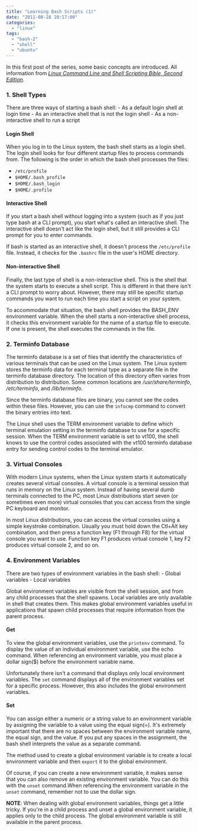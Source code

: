 ```yaml
---
title: "Learning Bash Scripts (1)"
date: "2011-08-28 10:17:00"
categories: 
  - "linux"
tags: 
  - "bash-2"
  - "shell"
  - "ubuntu"
---
```


In this first post of the series, some basic concepts are introduced. All information from [_Linux Command Line and Shell Scripting Bible, Second Edition_](http://www.amazon.com/Linux-Command-Shell-Scripting-Second/dp/1118004426).

### 1. Shell Types

There are three ways of starting a bash shell: - As a default login shell at login time - As an interactive shell that is not the login shell - As a non-interactive shell to run a script

#### Login Shell

When you log in to the Linux system, the bash shell starts as a login shell. The login shell looks for four different startup files to process commands from. The following is the order in which the bash shell processes the files:

- `/etc/profile`
- `$HOME/.bash_profile`
- `$HOME/.bash_login`
- `$HOME/.profile`

#### Interactive Shell

If you start a bash shell without logging into a system (such as if you just type bash at a CLI prompt), you start what's called an interactive shell. The interactive shell doesn't act like the login shell, but it still provides a CLI prompt for you to enter commands.

If bash is started as an interactive shell, it doesn't process the `/etc/profile` file. Instead, it checks for the `.bashrc` file in the user's HOME directory.

#### Non-interactive Shell

Finally, the last type of shell is a non-interactive shell. This is the shell that the system starts to execute a shell script. This is different in that there isn't a CLI prompt to worry about. However, there may still be specific startup commands you want to run each time you start a script on your system.

To accommodate that situation, the bash shell provides the BASH_ENV environment variable. When the shell starts a non-interactive shell process, it checks this environment variable for the name of a startup file to execute. If one is present, the shell executes the commands in the file.

### 2. Terminfo Database

The terminfo database is a set of files that identify the characteristics of various terminals that can be used on the Linux system. The Linux system stores the terminfo data for each terminal type as a separate file in the terminfo database directory. The location of this directory often varies from distribution to distribution. Some common locations are _/usr/share/terminfo_, _/etc/terminfo_, and _/lib/terminfo_.

Since the terminfo database files are binary, you cannot see the codes within these files. However, you can use the `infocmp` command to convert the binary entries into text.

The Linux shell uses the TERM environment variable to define which terminal emulation setting in the terminfo database to use for a specific session. When the TERM environment variable is set to vt100, the shell knows to use the control codes associated with the vt100 terminfo database entry for sending control codes to the terminal emulator.

### 3. Virtual Consoles

With modern Linux systems, when the Linux system starts it automatically creates several virtual consoles. A virtual console is a terminal session that runs in memory on the Linux system. Instead of having several dumb terminals connected to the PC, most Linux distributions start seven (or sometimes even more) virtual consoles that you can access from the single PC keyboard and monitor.

In most Linux distributions, you can access the virtual consoles using a simple keystroke combination. Usually you must hold down the Ctl+Alt key combination, and then press a function key (F1 through F8) for the virtual console you want to use. Function key F1 produces virtual console 1, key F2 produces virtual console 2, and so on.

### 4. Environment Variables

There are two types of environment variables in the bash shell: - Global variables - Local variables

Global environment variables are visible from the shell session, and from any child processes that the shell spawns. Local variables are only available in shell that creates them. This makes global environment variables useful in applications that spawn child processes that require information from the parent process.

#### Get

To view the global environment variables, use the `printenv` command. To display the value of an individual environment variable, use the echo command. When referencing an environment variable, you must place a dollar sign($) before the environment variable name.

Unfortunately there isn't a command that displays only local environment variables. The `set` command displays all of the environment variables set for a specific process. However, this also includes the global environment variables.

#### Set

You can assign either a numeric or a string value to an environment variable by assigning the variable to a value using the equal sign(=). It's extremely important that there are no spaces between the environment variable name, the equal sign, and the value. If you put any spaces in the assignment, the bash shell interprets the value as a separate command.

The method used to create a global environment variable is to create a local environment variable and then `export` it to the global environment.

Of course, if you can create a new environment variable, it makes sense that you can also remove an existing environment variable. You can do this with the `unset` command.When referencing the environment variable in the `unset` command, remember not to use the dollar sign.

**NOTE**: When dealing with global environment variables, things get a little tricky. If you're in a child process and unset a global environment variable, it applies only to the child process. The global environment variable is still available in the parent process.
